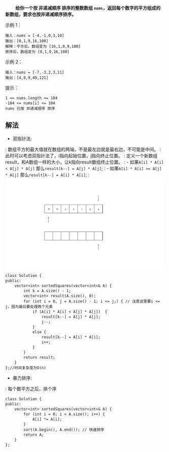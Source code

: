 
&emsp;&emsp; **给你一个按 非递减顺序 排序的整数数组 `nums`，返回每个数字的平方组成的新数组，要求也按非递减顺序排序。**

示例 1：

    输入：nums = [-4,-1,0,3,10]
    输出：[0,1,9,16,100]
    解释：平方后，数组变为 [16,1,0,9,100]
    排序后，数组变为 [0,1,9,16,100]

示例 2：

    输入：nums = [-7,-3,2,3,11]
    输出：[4,9,9,49,121]

提示：

    1 <= nums.length <= 104
    -104 <= nums[i] <= 104
    nums 已按 非递减顺序 排序

## 解法
- 双指针法:

:   数组平方的最大值就在数组的两端，不是最左边就是最右边，不可能是中间。
:   此时可以考虑双指针法了，i指向起始位置，j指向终止位置。
:   定义一个新数组result，和A数组一样的大小，让k指向result数组终止位置。
:   - 如果`A[i] * A[i] < A[j] * A[j]` 那么`result[k--] = A[j] * A[j]`; 
:   - 如果`A[i] * A[i] >= A[j] * A[j]` 那么`result[k--] = A[i] * A[i]`; 
:   ![](Map/C.gif)

```
class Solution {
public:
    vector<int> sortedSquares(vector<int>& A) {
        int k = A.size() - 1;
        vector<int> result(A.size(), 0);
        for (int i = 0, j = A.size() - 1; i <= j;) { // 注意这里要i <= j，因为最后要处理两个元素
            if (A[i] * A[i] < A[j] * A[j])  {
                result[k--] = A[j] * A[j];
                j--;
            }
            else {
                result[k--] = A[i] * A[i];
                i++;
            }
        }
        return result;
    }
};//时间复杂度为O(n)
```

- 暴力排序:

:   每个数平方之后，排个序

```
class Solution {
public:
    vector<int> sortedSquares(vector<int>& A) {
        for (int i = 0; i < A.size(); i++) {
            A[i] *= A[i];
        }
        sort(A.begin(), A.end()); // 快速排序
        return A;
    }
};
```